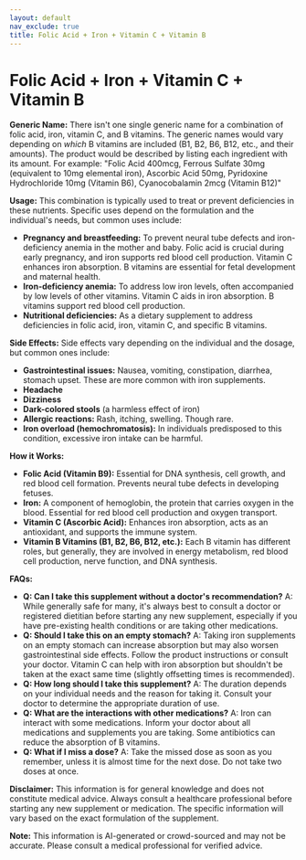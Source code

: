 ```yaml
---
layout: default
nav_exclude: true
title: Folic Acid + Iron + Vitamin C + Vitamin B
---
```


# Folic Acid + Iron + Vitamin C + Vitamin B

**Generic Name:**  There isn't one single generic name for a combination of folic acid, iron, vitamin C, and B vitamins.  The generic names would vary depending on *which* B vitamins are included (B1, B2, B6, B12, etc., and their amounts).  The product would be described by listing each ingredient with its amount.  For example: "Folic Acid 400mcg, Ferrous Sulfate 30mg (equivalent to 10mg elemental iron), Ascorbic Acid 50mg, Pyridoxine Hydrochloride 10mg (Vitamin B6), Cyanocobalamin 2mcg (Vitamin B12)"

**Usage:**  This combination is typically used to treat or prevent deficiencies in these nutrients.  Specific uses depend on the formulation and the individual's needs, but common uses include:

* **Pregnancy and breastfeeding:**  To prevent neural tube defects and iron-deficiency anemia in the mother and baby.  Folic acid is crucial during early pregnancy, and iron supports red blood cell production. Vitamin C enhances iron absorption. B vitamins are essential for fetal development and maternal health.
* **Iron-deficiency anemia:** To address low iron levels, often accompanied by low levels of other vitamins. Vitamin C aids in iron absorption. B vitamins support red blood cell production.
* **Nutritional deficiencies:**  As a dietary supplement to address deficiencies in folic acid, iron, vitamin C, and specific B vitamins.

**Side Effects:** Side effects vary depending on the individual and the dosage, but common ones include:

* **Gastrointestinal issues:** Nausea, vomiting, constipation, diarrhea, stomach upset. These are more common with iron supplements.
* **Headache**
* **Dizziness**
* **Dark-colored stools** (a harmless effect of iron)
* **Allergic reactions:**  Rash, itching, swelling. Though rare.
* **Iron overload (hemochromatosis):**  In individuals predisposed to this condition, excessive iron intake can be harmful.

**How it Works:**

* **Folic Acid (Vitamin B9):** Essential for DNA synthesis, cell growth, and red blood cell formation. Prevents neural tube defects in developing fetuses.
* **Iron:**  A component of hemoglobin, the protein that carries oxygen in the blood. Essential for red blood cell production and oxygen transport.
* **Vitamin C (Ascorbic Acid):**  Enhances iron absorption, acts as an antioxidant, and supports the immune system.
* **Vitamin B Vitamins (B1, B2, B6, B12, etc.):**  Each B vitamin has different roles, but generally, they are involved in energy metabolism, red blood cell production, nerve function, and DNA synthesis.


**FAQs:**

* **Q: Can I take this supplement without a doctor's recommendation?** A: While generally safe for many, it's always best to consult a doctor or registered dietitian before starting any new supplement, especially if you have pre-existing health conditions or are taking other medications.
* **Q: Should I take this on an empty stomach?** A: Taking iron supplements on an empty stomach can increase absorption but may also worsen gastrointestinal side effects.  Follow the product instructions or consult your doctor. Vitamin C can help with iron absorption but shouldn't be taken at the exact same time (slightly offsetting times is recommended).
* **Q: How long should I take this supplement?** A: The duration depends on your individual needs and the reason for taking it.  Consult your doctor to determine the appropriate duration of use.
* **Q: What are the interactions with other medications?** A:  Iron can interact with some medications.  Inform your doctor about all medications and supplements you are taking.  Some antibiotics can reduce the absorption of B vitamins.
* **Q: What if I miss a dose?** A: Take the missed dose as soon as you remember, unless it is almost time for the next dose.  Do not take two doses at once.


**Disclaimer:** This information is for general knowledge and does not constitute medical advice. Always consult a healthcare professional before starting any new supplement or medication.  The specific information will vary based on the exact formulation of the supplement.


**Note:** This information is AI-generated or crowd-sourced and may not be accurate. Please consult a medical professional for verified advice.
